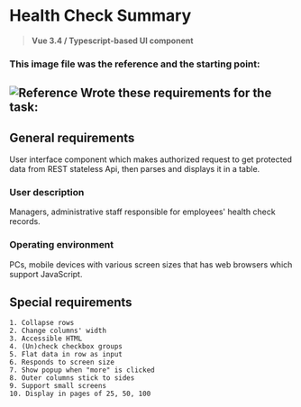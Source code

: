 # Health Check Summary
> **Vue 3.4 / Typescript-based UI component**
### This image file was the reference and the starting point:
![Reference](https://batai.w5.lt/health-table/Healthchecksummary.png)
Wrote these requirements for the task:
---------
General requirements
--------------------
User interface component which makes authorized request to get protected 
data from REST stateless Api, then parses and displays it in a table. 

### User description

Managers, administrative staff responsible for employees'
health check records.

### Operating environment

PCs, mobile devices with various screen sizes that has
web browsers which support JavaScript.

Special requirements
--------------------

```
1. Collapse rows
2. Change columns' width
3. Accessible HTML
4. (Un)check checkbox groups
5. Flat data in row as input
6. Responds to screen size
7. Show popup when "more" is clicked
8. Outer columns stick to sides
9. Support small screens
10. Display in pages of 25, 50, 100

```
